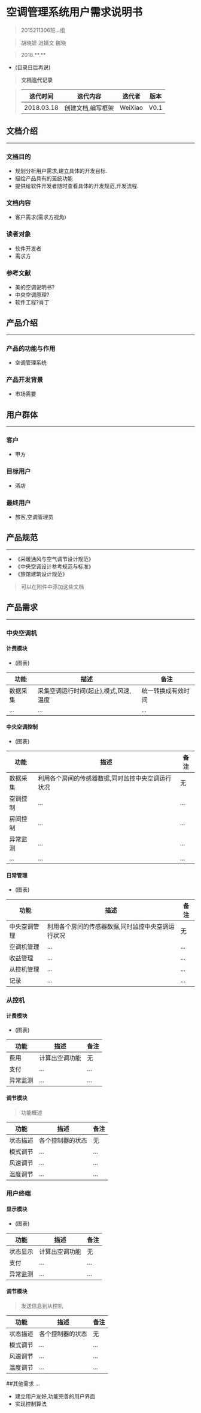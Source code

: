 # 空调管理系统用户需求说明书

<blockquote>2015211306班...组</blockquote>
<blockquote>胡晓妍 迟婧文 魏晓</blockquote>
<blockquote>2018.**.**</blockquote>

* (目录日后再说)

> **文档迭代记录**

> 迭代时间 | 迭代内容 | 迭代者 | 版本
> ------------ | ------------ | ------------ | ------------ 
> 2018.03.18 | 创建文档,编写框架 | WeiXiao | V0.1


## 文档介绍
------

### 文档目的
* 规划分析用户需求,建立具体的开发目标.
* 描绘产品具有的笼统功能
* 提供给软件开发者随时查看具体的开发规范,开发流程.

### 文档内容
* 客户需求(需求方视角)

### 读者对象
* 软件开发者
* 需求方

### 参考文献
* 美的空调说明书?
* 中央空调原理?
* 软件工程?肖丁

## 产品介绍

--- ---

### 产品的功能与作用
* 空调管理系统

### 产品开发背景
* 市场需要

## 用户群体

--- ---

### 客户
* 甲方

### 目标用户
* 酒店

### 最终用户
* 旅客,空调管理员

## 产品规范

--- ---

* 《采暖通风与空气调节设计规范》
* 《中央空调设计参考规范与标准》
* 《旅馆建筑设计规范》

> 可以在附件中添加这些文档

## 产品需求

--- ---

### 中央空调机

#### 计费模块
* (图表)

功能|描述|备注
------|------|------
数据采集| 采集空调运行时间(起止),模式,风速,温度|统一转换成有效时间
...|...|...

#### 中央空调控制
* (图表)

功能|描述|备注
------|------|------
数据采集| 利用各个房间的传感器数据,同时监控中央空调运行状况|无
空调控制|...|...
房间控制|...|...
异常监测|...|...
...|...|...

#### 日常管理
* (图表)

功能|描述|备注
------|------|------
中央空调管理| 利用各个房间的传感器数据,同时监控中央空调运行状况|无
空调机管理|...|...
收益管理|...|...
从控机管理|...|...
记录|...|...


### 从控机

#### 计费模块
* (图表)

功能|描述|备注
------|------|------
费用| 计算出空调功能|无
支付|...|...
异常监测|...|...

#### 调节模块
> 功能概述

功能|描述|备注
------|------|------
状态描述| 各个控制器的状态|无
模式调节|...|...
风速调节|...|...
温度调节|...|...

### 用户终端

#### 显示模块
* (图表)

功能|描述|备注
------|------|------
状态显示| 计算出空调功能|无
支付|...|...
异常监测|...|...

#### 调节模块
> 发送信息到从控机

功能|描述|备注
------|------|------
状态描述| 各个控制器的状态|无
模式调节|...|...
风速调节|...|...
温度调节|...|...

##其他需求
...
* 建立用户友好,功能完善的用户界面
* 实现控制算法




